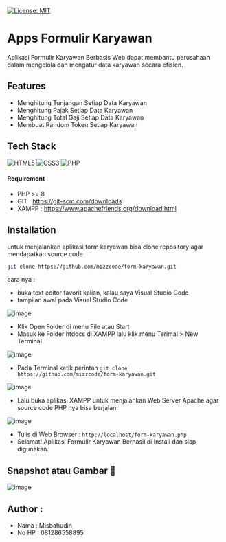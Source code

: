 [![License: MIT](https://img.shields.io/badge/License-MIT-yellow.svg)](https://opensource.org/licenses/MIT)

# Apps Formulir Karyawan

Aplikasi Formulir Karyawan Berbasis Web dapat membantu perusahaan dalam mengelola dan mengatur data karyawan secara efisien.

## Features

- Menghitung Tunjangan Setiap Data Karyawan
- Menghitung Pajak Setiap Data Karyawan
- Menghitung Total Gaji Setiap Data Karyawan
- Membuat Random Token Setiap Karyawan

## Tech Stack

![HTML5](https://img.shields.io/badge/html5-%23E34F26.svg?style=for-the-badge&logo=html5&logoColor=white) ![CSS3](https://img.shields.io/badge/css3-%231572B6.svg?style=for-the-badge&logo=css3&logoColor=white)
![PHP](https://img.shields.io/badge/php-%23777BB4.svg?style=for-the-badge&logo=php&logoColor=white)

#### Requirement

- PHP >= 8
- GIT : https://git-scm.com/downloads
- XAMPP : https://www.apachefriends.org/download.html

## Installation

untuk menjalankan aplikasi form karyawan bisa clone repository agar mendapatkan source code

```sh
git clone https://github.com/mizzcode/form-karyawan.git
```

cara nya :

- buka text editor favorit kalian, kalau saya Visual Studio Code
- tampilan awal pada Visual Studio Code

![image](https://user-images.githubusercontent.com/101040281/221087710-29d0212c-d6f2-48a9-ad1c-be84ab04126f.png)

- Klik Open Folder di menu File atau Start
- Masuk ke Folder htdocs di XAMPP lalu klik menu Terimal > New Terminal

![image](https://user-images.githubusercontent.com/101040281/221125133-a83bf113-b965-4e20-8891-cf0894957294.png)

- Pada Terminal ketik perintah `git clone https://github.com/mizzcode/form-karyawan.git`

![image](https://user-images.githubusercontent.com/101040281/221134545-44e3a19c-172f-4952-9c9e-d3d88c77f592.png)

- Lalu buka aplikasi XAMPP untuk menjalankan Web Server Apache agar source code PHP nya bisa berjalan.

![image](https://user-images.githubusercontent.com/101040281/221123221-87d746ab-371f-4fd3-a429-f22bde4058aa.png)

- Tulis di Web Browser : `http://localhost/form-karyawan.php`
- Selamat! Aplikasi Formulir Karyawan Berhasil di Install dan siap digunakan.

## Snapshot atau Gambar 📸

![image](https://user-images.githubusercontent.com/101040281/222387251-f3ee2d2a-4da1-4823-84d5-71a3b75e3702.png)

## Author :

- Nama : Misbahudin
- No HP : 081286558895
